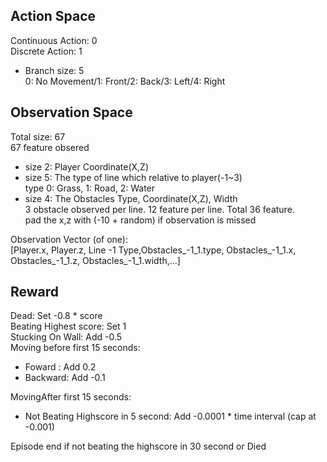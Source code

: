 ## Action Space
Continuous Action: 0 <br />
Discrete Action: 1 <br />
- Branch size: 5 <br />
0: No Movement/1: Front/2: Back/3: Left/4: Right

## Observation Space
Total size: 67 <br />
67 feature obsered 
- size 2: Player Coordinate(X,Z)
- size 5: The type of line which relative to player(-1~3)<br />
type 0: Grass, 1: Road, 2: Water
- size 4: The Obstacles Type, Coordinate(X,Z), Width<br />
3 obstacle observed per line. 12 feature per line. Total 36 feature.<br /> 
pad the x,z with (-10 + random) if observation is missed

Observation Vector (of one): <br/>
[Player.x, Player.z, Line -1 Type,Obstacles_-1_1.type, Obstacles_-1_1.x, Obstacles_-1_1.z, Obstacles_-1_1.width,...]

## Reward
Dead: Set -0.8 * score <br />
Beating Highest score: Set 1<br />
Stucking On Wall: Add -0.5 <br />
Moving before first 15 seconds:
- Foward : Add 0.2
- Backward: Add -0.1

MovingAfter first 15 seconds:
- Not Beating Highscore in 5 second: Add -0.0001 * time interval (cap at -0.001)

Episode end if not beating the highscore in 30 second or Died